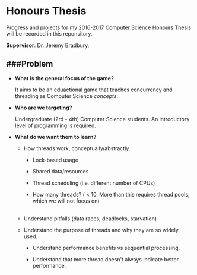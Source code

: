 # Honours Thesis

Progress and projects for my 2016-2017 Computer Science Honours Thesis will be recorded in this reponsitory.

**Supervisor**: Dr. Jeremy Bradbury.

###Problem
---

- **What is the general focus of the game?**

	It aims to be an eduactional game that teaches concurrency and threading as Computer Science *concepts*.

- **Who are we targeting?**
	
	Undergraduate (2rd - 4th) Computer Science students. An introductory level of programming is required.

- **What do we want them to learn?**

	- How threads work, conceptually/abstractly.

		- Lock-based usage
		
		- Shared data/resources
		
		- Thread scheduling (i.e. different number of CPUs)
		
		- How many threads? ( < 10. More than this requires thread pools, which we will not focus on)<br><br>

	- Understand pitfalls (data races, deadlocks, starvation)

	- Understand the purpose of threads and why they are so widely used.

		- Understand performance benefits vs sequential processing.
		
		- Understand that more thread doesn't always indicate better performance.
